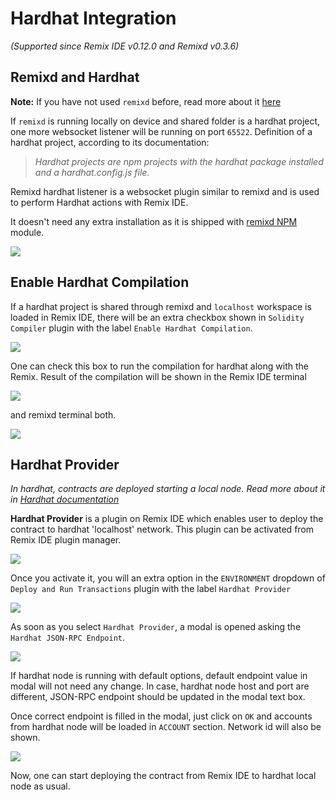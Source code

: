 Hardhat Integration
============

_(Supported since Remix IDE v0.12.0 and Remixd v0.3.6)_

Remixd and Hardhat
------------------

**Note:** If you have not used `remixd` before, read more about it [here](./remixd.html)

If `remixd` is running locally on device and shared folder is a hardhat project, one more websocket listener will be running on port `65522`. Definition of a hardhat project, according to its documentation:

> _Hardhat projects are npm projects with the hardhat package installed and a hardhat.config.js file._

Remixd hardhat listener is a websocket plugin similar to remixd and is used to perform Hardhat actions with Remix IDE. 

It doesn't need any extra installation as it is shipped with [remixd NPM](https://www.npmjs.com/package/@remix-project/remixd) module.

![](images/a-hardhat-remixd.png)

Enable Hardhat Compilation
------------------

If a hardhat project is shared through remixd and `localhost` workspace is loaded in Remix IDE, there will be an extra checkbox shown in `Solidity Compiler` plugin with the label `Enable Hardhat Compilation`.

![](images/a-hardhat-compilation.png)

One can check this box to run the compilation for hardhat along with the Remix. Result of the compilation will be shown in the Remix IDE terminal 

![](images/a-hardhat-compilation-success.png)

and remixd terminal both.

![](images/a-hardhat-compilation-success-remixd.png)

Hardhat Provider
------------------

_In hardhat, contracts are deployed starting a local node. Read more about it in [Hardhat documentation](https://hardhat.org/getting-started/#connecting-a-wallet-or-dapp-to-hardhat-network)_

**Hardhat Provider** is a plugin on Remix IDE which enables user to deploy the contract to hardhat 'localhost' network. This plugin can be activated from Remix IDE plugin manager.

![](images/a-hardhat-provider.png)

Once you activate it, you will an extra option in the `ENVIRONMENT` dropdown of `Deploy and Run Transactions` plugin with the label `Hardhat Provider`

![](images/a-hardhat-provider-dropdown.png)

As soon as you select `Hardhat Provider`, a modal is opened asking the `Hardhat JSON-RPC Endpoint`.

![](images/a-hardhat-provider-modal.png)

If hardhat node is running with default options, default endpoint value in modal will not need any change. In case, hardhat node host and port are different, JSON-RPC endpoint should be updated in the modal text box.

Once correct endpoint is filled in the modal, just click on `OK` and accounts from hardhat node will be loaded in `ACCOUNT` section. Network id will also be shown.

![](images/a-hardhat-provider-connected.png)

Now, one can start deploying the contract from Remix IDE to hardhat local node as usual.






